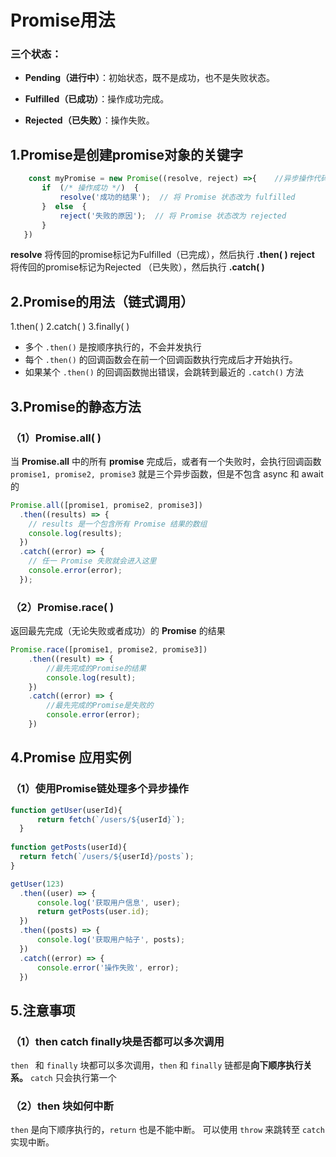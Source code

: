  # Promise用法
 ### 三个状态：
 -   **Pending（进行中）**：初始状态，既不是成功，也不是失败状态。
    
-   **Fulfilled（已成功）**：操作成功完成。
    
-   **Rejected（已失败）**：操作失败。
  ## 1.Promise是创建promise对象的关键字
 ```javascript
	 const myPromise = new Promise((resolve, reject) =>{	//异步操作代码
		if  (/* 操作成功 */)  {  
			resolve('成功的结果');  // 将 Promise 状态改为 fulfilled  
		}  else  {  
			reject('失败的原因');  // 将 Promise 状态改为 rejected  
		}
	})
```
**resolve** 将传回的promise标记为Fulfilled（已完成），然后执行 **.then( )** 
 **reject** 将传回的promise标记为Rejected （已失败），然后执行 **.catch( )**

## 2.Promise的用法（链式调用）
  1.then( )
  2.catch( )
  3.finally( )
   -   多个 `.then()` 是按顺序执行的，不会并发执行
-   每个 `.then()` 的回调函数会在前一个回调函数执行完成后才开始执行。   
-   如果某个 `.then()` 的回调函数抛出错误，会跳转到最近的 `.catch()` 方法

 ## 3.Promise的静态方法

 ### （1）Promise.all( )
当 **Promise.all** 中的所有 **promise** 完成后，或者有一个失败时，会执行回调函数
`promise1, promise2, promise3` 就是三个异步函数，但是不包含 async 和 await 的
```javascript
Promise.all([promise1, promise2, promise3])
  .then((results) => {
    // results 是一个包含所有 Promise 结果的数组
    console.log(results);
  })
  .catch((error) => {
    // 任一 Promise 失败就会进入这里
    console.error(error);
  });
```
 ### （2）Promise.race( )
返回最先完成（无论失败或者成功）的 **Promise** 的结果
```js
Promise.race([promise1, promise2, promise3])
	.then((result) => {
		//最先完成的Promise的结果
		console.log(result);
	})
	.catch((error) => {
		//最先完成的Promise是失败的
		console.error(error);
	})
```

 ## 4.Promise 应用实例
  ### （1）使用Promise链处理多个异步操作
  ```javascript
function getUser(userId){
		return fetch(`/users/${userId}`);
	}
	
function getPosts(userId){
	return fetch(`/users/${userId}/posts`);
}

getUser(123)
	.then((user) => {
		console.log('获取用户信息', user);
		return getPosts(user.id);
	})
	.then((posts) => {
		console.log('获取用户帖子', posts);
	})
	.catch((error) => {
		console.error('操作失败', error);
	})
  ```

## 5.注意事项
### （1）then catch finally块是否都可以多次调用
  `then ` 和 `finally` 块都可以多次调用，`then`  和 `finally` 链都是**向下顺序执行关系。**
  `catch` 只会执行第一个
  ### （2）then 块如何中断
  `then` 是向下顺序执行的，`return` 也是不能中断。
  可以使用 `throw` 来跳转至 `catch` 实现中断。
<!--stackedit_data:
eyJoaXN0b3J5IjpbMTUzODg2ODQ0NF19
-->